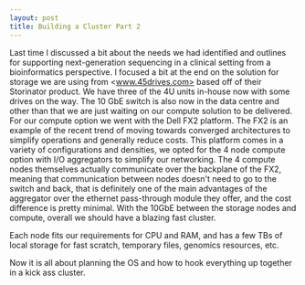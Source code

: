 ```yaml
---
layout: post
title: Building a Cluster Part 2
---
```


Last time I discussed a bit about the needs we had identified and outlines for supporting
next-generation sequencing in a clinical setting from a bioinformatics perspective.
I focused a bit at the end on the solution for storage we are using from <www.45drives.com>
based off of their Storinator product. We have three of the 4U units in-house now with some
drives on the way. The 10 GbE switch is also now in the data centre and other than that
we are just waiting on our compute solution to be delivered. For our compute option
we went with the Dell FX2 platform. The FX2 is an example of the recent trend of moving towards converged
architectures to simplify operations and generally reduce costs. This platform comes in a variety of
configurations and densities, we opted for the 4 node compute option with I/O aggregators
to simplify our networking. The 4 compute nodes themselves actually communicate over the backplane of the FX2,
meaning that communication between nodes doesn't need to go to the switch and back,
that is definitely one of the main advantages of the aggregator over the ethernet pass-through module
they offer, and the cost difference is pretty minimal. With the 10GbE between the storage nodes and compute, overall
we should have a blazing fast cluster.

Each node fits our requirements for CPU and RAM, and has a few TBs of local storage for
fast scratch, temporary files, genomics resources, etc.

Now it is all about planning the OS and how to hook everything up together in a kick
ass cluster.
